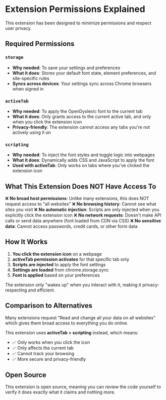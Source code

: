 # Extension Permissions Explained

This extension has been designed to minimize permissions and respect user privacy.

## Required Permissions

### `storage`
- **Why needed**: To save your settings and preferences
- **What it does**: Stores your default font state, element preferences, and site-specific rules
- **Syncs across devices**: Your settings sync across Chrome browsers when signed in

### `activeTab`
- **Why needed**: To apply the OpenDyslexic font to the current tab
- **What it does**: Only grants access to the current active tab, and only when you click the extension icon
- **Privacy-friendly**: The extension cannot access any tabs you're not actively using it on

### `scripting`
- **Why needed**: To inject the font styles and toggle logic into webpages
- **What it does**: Dynamically adds CSS and JavaScript to apply the font
- **Used with activeTab**: Only works on tabs where you've clicked the extension icon

## What This Extension Does NOT Have Access To

❌ **No broad host permissions**: Unlike many extensions, this does NOT request access to "all websites"
❌ **No browsing history**: Cannot see what sites you visit
❌ **No automatic injection**: Scripts are only injected when you explicitly click the extension icon
❌ **No network requests**: Doesn't make API calls or send data anywhere (font loaded from CDN via CSS)
❌ **No sensitive data**: Cannot access passwords, credit cards, or other form data

## How It Works

1. **You click the extension icon** on a webpage
2. **activeTab permission activates** for that specific tab only
3. **Scripts are injected** to apply the font settings
4. **Settings are loaded** from chrome.storage.sync
5. **Font is applied** based on your preferences

The extension only "wakes up" when you interact with it, making it privacy-respecting and efficient.

## Comparison to Alternatives

Many extensions request "Read and change all your data on all websites" which gives them broad access to everything you do online.

This extension uses **activeTab + scripting** instead, which means:
- ✅ Only works when you click the icon
- ✅ Only affects the current tab
- ✅ Cannot track your browsing
- ✅ More secure and privacy-friendly

## Open Source

This extension is open source, meaning you can review the code yourself to verify it does exactly what it claims and nothing more.
